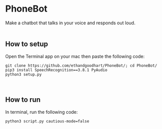 # PhoneBot

Make a chatbot that talks in your voice and responds out loud.<br/><br/>

How to setup
------
Open the Terminal app on your mac then paste the following code:

```
git clone https://github.com/ethandgoodhart/PhoneBot/; cd PhoneBot/
pip3 install SpeechRecognition==3.8.1 PyAudio
python3 setup.py
```
<br/>

How to run
------
In terminal, run the following code:

```
python3 script.py cautious-mode=false
```
